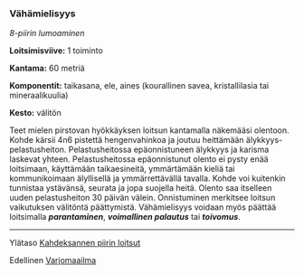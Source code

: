 ### Vähämielisyys

*8-piirin lumoaminen*

**Loitsimisviive:** 1 toiminto

**Kantama:** 60 metriä

**Komponentit:** taikasana, ele, aines (kourallinen savea, kristallilasia tai mineraalikuulia)

**Kesto:** välitön

Teet mielen pirstovan hyökkäyksen loitsun kantamalla näkemääsi olentoon. Kohde kärsii 4n6 pistettä hengenvahinkoa ja joutuu heittämään älykkyys-pelastusheiton. Pelastusheitossa epäonnistuneen älykkyys ja karisma laskevat yhteen. Pelastusheitossa epäonnistunut olento ei pysty enää loitsimaan, käyttämään taikaesineitä, ymmärtämään kieliä tai kommunikoimaan älyllisellä ja ymmärrettävällä tavalla. Kohde voi kuitenkin tunnistaa ystävänsä, seurata ja jopa suojella heitä. Olento saa itselleen uuden pelastusheiton 30 päivän välein. Onnistuminen merkitsee loitsun vaikutuksen välitöntä päättymistä. Vähämielisyys voidaan myös päättää loitsimalla ***parantaminen***, ***voimallinen palautus*** tai ***toivomus***.

---

Ylätaso [Kahdeksannen piirin loitsut](8_piirin_loitsut)

Edellinen [Varjomaailma](Varjomaailma)


